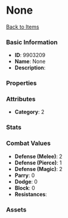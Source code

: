# None



[Back to Items](../items.md)

### Basic Information

- **ID**: 9903209
- **Name**: None
- **Description**: 

### Properties


### Attributes

- **Category**: 2

### Stats


### Combat Values

- **Defense (Melee)**: 2
- **Defense (Pierce)**: 1
- **Defense (Magic)**: 2
- **Parry**: 0
- **Dodge**: 0
- **Block**: 0
- **Resistances**: 

### Assets


